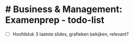 # # Business & Management: Examenprep - todo-list


- [ ] Hoofdstuk 3 laatste slides, grafieken bekijken, relevant?